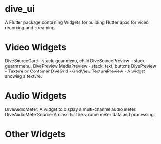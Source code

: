 # dive_ui

A Flutter package containing Widgets for building Flutter apps for
video recording and streaming.

# Video Widgets
DiveSourceCard - stack, gear menu, child
DiveSourcePreview - stack, gearm menu, DivePreview
MediaPreview - stack, text, buttons
DivePreview - Texture or Container
DiveGrid - GridView
TexturePreview - A widget showing a texture.

# Audio Widgets
DiveAudioMeter: A widget to display a multi-channel audio meter.
DiveAudioMeterSource: A class for the volume meter data and processing.

# Other Widgets
